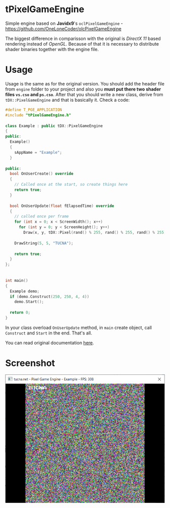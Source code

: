 # tPixelGameEngine
Simple engine based on **Javidx9**'s `oclPixelGameEngine` - https://github.com/OneLoneCoder/olcPixelGameEngine

The biggest difference in comparisson with the original is *DirectX 11* based rendering instead of *OpenGL*. Because of that it is necessary to distribute shader binaries together with the engine file.

# Usage
Usage is the same as for the original version. You should add the header file from `engine` folder to your project and also you **must put there two shader files `vs.cso` and `ps.cso`**. After that you should write a new class, derive from `tDX::PixelGameEngine` and that is basically it. Check a code:

```cpp
#define T_PGE_APPLICATION
#include "tPixelGameEngine.h"

class Example : public tDX::PixelGameEngine
{
public:
  Example()
  {
    sAppName = "Example";
  }

public:
  bool OnUserCreate() override
  {
    // Called once at the start, so create things here
    return true;
  }

  bool OnUserUpdate(float fElapsedTime) override
  {
    // called once per frame
    for (int x = 0; x < ScreenWidth(); x++)
      for (int y = 0; y < ScreenHeight(); y++)
        Draw(x, y, tDX::Pixel(rand() % 255, rand() % 255, rand() % 255));

    DrawString(5, 5, "TUCNA");

    return true;
  }
};


int main()
{
  Example demo;
  if (demo.Construct(250, 250, 4, 4))
    demo.Start();

  return 0;
}

```

In your class overload `OnUserUpdate` method, in `main` create object, call `Construct` and `Start` in the end. That's all.

You can read original documentation [here](https://github.com/OneLoneCoder/olcPixelGameEngine/wiki).

# Screenshot
<p align="center">  
  <img src="doc/s1.png">
</p>
